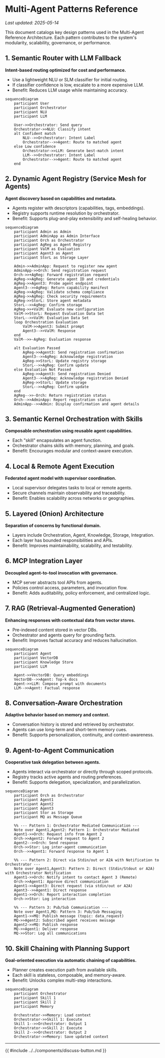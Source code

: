 # Multi-Agent Patterns Reference

_Last updated: 2025-05-14_

This document catalogs key design patterns used in the Multi-Agent Reference
Architecture. Each pattern contributes to the system's modularity, scalability,
governance, or performance.

## 1. Semantic Router with LLM Fallback

**Intent-based routing optimized for cost and performance.**

- Use a lightweight NLU or SLM classifier for initial routing.
- If classifier confidence is low, escalate to a more expensive LLM.
- Benefit: Reduces LLM usage while maintaining accuracy.

```mermaid
sequenceDiagram
    participant User
    participant Orchestrator
    participant NLU
    participant LLM

    User->>Orchestrator: Send query
    Orchestrator->>NLU: Classify intent
    alt Confident match
        NLU-->>Orchestrator: Intent Label
        Orchestrator-->>Agent: Route to matched agent
    else Low confidence
        Orchestrator->>LLM: Generate best-match intent
        LLM-->>Orchestrator: Intent Label
        Orchestrator-->>Agent: Route to matched agent
    end
```

## 2. Dynamic Agent Registry (Service Mesh for Agents)

**Agent discovery based on capabilities and metadata.**

- Agents register with descriptors (capabilities, tags, embeddings).
- Registry supports runtime resolution by orchestrator.
- Benefit: Supports plug-and-play extensibility and self-healing behavior.

```mermaid
sequenceDiagram
    participant Admin as Admin
    participant AdminApp as Admin Interface
    participant Orch as Orchestrator
    participant AgReg as Agent Registry
    participant ValM as Evaluation
    participant Agent3 as Agent
    participant StorL as Storage Layer

    Admin->>AdminApp: Request to register new agent
    AdminApp->>Orch: Send registration request
    Orch->>+AgReg: Forward registration request
    AgReg->>AgReg: Generate agent ID and credentials
    AgReg->>Agent3: Probe agent endpoint
    Agent3-->>AgReg: Return capability manifest
    AgReg->>AgReg: Validate schema compliance
    AgReg->>AgReg: Check security requirements
    AgReg->>StorL: Store agent metadata
    StorL-->>AgReg: Confirm storage
    AgReg->>+ValM: Evaluate new configuration
    ValM->>StorL: Request Evaluation Data Set
    StorL-->>ValM: Evaluation Data Set
    loop Orchestration Evaluation
        ValM->>Agent3: Submit prompt
        Agent3-->>ValM: Response
    end
    ValM-->>-AgReg: Evaluation response

    alt Evaluation Passed
        AgReg->>Agent3: Send registration confirmation
        Agent3-->>AgReg: Acknowledge registration
        AgReg->>StorL: Update registry storage
        StorL-->>AgReg: Confirm update
    else Evaluation Not Passed
        AgReg->>Agent3: Send registration Denied
        Agent3-->>AgReg: Acknowledge registration Denied
        AgReg->>StorL: Update storage
        StorL-->>AgReg: Confirm update
    end
    AgReg-->>-Orch: Return registration status
    Orch-->>AdminApp: Report registration status
    AdminApp-->>Admin: Display confirmation and agent details
```

## 3. Semantic Kernel Orchestration with Skills

**Composable orchestration using reusable agent capabilities.**

- Each "skill" encapsulates an agent function.
- Orchestrator chains skills with memory, planning, and goals.
- Benefit: Encourages modular and context-aware execution.

## 4. Local & Remote Agent Execution

**Federated agent model with supervisor coordination.**

- Local supervisor delegates tasks to local or remote agents.
- Secure channels maintain observability and traceability.
- Benefit: Enables scalability across networks or geographies.

## 5. Layered (Onion) Architecture

**Separation of concerns by functional domain.**

- Layers include Orchestration, Agent, Knowledge, Storage, Integration.
- Each layer has bounded responsibilities and APIs.
- Benefit: Improves maintainability, scalability, and testability.

## 6. MCP Integration Layer

**Decoupled agent-to-tool invocation with governance.**

- MCP server abstracts tool APIs from agents.
- Policies control access, parameters, and invocation flow.
- Benefit: Adds auditability, policy enforcement, and centralized logic.

## 7. RAG (Retrieval-Augmented Generation)

**Enhancing responses with contextual data from vector stores.**

- Pre-indexed content stored in vector DBs.
- Orchestrator and agents query for grounding facts.
- Benefit: Improves factual accuracy and reduces hallucination.

```mermaid
sequenceDiagram
    participant Agent
    participant VectorDB
    participant Knowledge Store
    participant LLM

    Agent->>VectorDB: Query embeddings
    VectorDB-->>Agent: Top-k docs
    Agent->>LLM: Compose prompt with documents
    LLM-->>Agent: Factual response
```

## 8. Conversation-Aware Orchestration

**Adaptive behavior based on memory and context.**

- Conversation history is stored and retrieved by orchestrator.
- Agents can use long-term and short-term memory cues.
- Benefit: Supports personalization, continuity, and context-awareness.

## 9. Agent-to-Agent Communication

**Cooperative task delegation between agents.**

- Agents interact via orchestrator or directly through scoped protocols.
- Registry tracks active agents and routing preferences.
- Benefit: Supports delegation, specialization, and parallelization.

```mermaid
sequenceDiagram
    participant Orch as Orchestrator
    participant Agent1
    participant Agent2
    participant Agent3
    participant Stor as Storage
    participant MQ as Message Queue

    %% --- Pattern 1: Orchestrator Mediated Communication ---
    Note over Agent1,Agent2: Pattern 1: Orchestrator Mediated
    Agent1->>Orch: Request info from Agent 2
    Orch->>Agent2: Forward request to Agent 2
    Agent2-->>Orch: Send response
    Orch->>Stor: Log inter-agent communication
    Orch-->>Agent1: Forward response to Agent 1

    %% --- Pattern 2: Direct via Stdin/out or A2A with Notification to Orchestrator ---
    Note over Agent1,Agent3: Pattern 2: Direct (Stdin/Stdout or A2A) with Orchestrator Notification
    Agent1->>Orch: Notify intent to contact Agent 3 (Remote)
    Orch->>Agent1: Approve direct communication
    Agent1->>Agent3: Direct request (via stdin/out or A2A)
    Agent3-->>Agent1: Direct response
    Agent1->>Orch: Report interaction completion
    Orch->>Stor: Log interaction

    %% --- Pattern 3: Pub/Sub Communication ---
    Note over Agent1,MQ: Pattern 3: Pub/Sub Messaging
    Agent1->>MQ: Publish message (topic: data_request)
    MQ->>Agent2: Subscribed agent receives message
    Agent2->>MQ: Publish response
    MQ->>Agent1: Deliver response
    MQ->>Stor: Log all communications
```

## 10. Skill Chaining with Planning Support

**Goal-oriented execution via automatic chaining of capabilities.**

- Planner creates execution path from available skills.
- Each skill is stateless, composable, and memory-aware.
- Benefit: Unlocks complex multi-step interactions.

```mermaid
sequenceDiagram
    participant Orchestrator
    participant Skill 1
    participant Skill 2
    participant Memory

    Orchestrator->>Memory: Load context
    Orchestrator->>Skill 1: Execute
    Skill 1-->>Orchestrator: Output 1
    Orchestrator->>Skill 2: Execute
    Skill 2-->>Orchestrator: Output 2
    Orchestrator->>Memory: Save updated context
```

---

{{ #include ../../components/discuss-button.md }}
